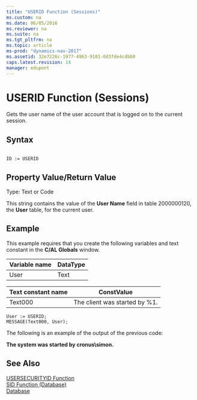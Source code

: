 ```yaml
---
title: "USERID Function (Sessions)"
ms.custom: na
ms.date: 06/05/2016
ms.reviewer: na
ms.suite: na
ms.tgt_pltfrm: na
ms.topic: article
ms-prod: "dynamics-nav-2017"
ms.assetid: 32e7226c-1977-4963-9101-0d3fde4cdbb0
caps.latest.revision: 14
manager: edupont
---
```

# USERID Function (Sessions)
Gets the user name of the user account that is logged on to the current session.  
  
## Syntax  
  
```  
  
ID := USERID  
```  
  
## Property Value\/Return Value  
 Type: Text or Code  
  
 This string contains the value of the **User Name** field in table 2000000120, the **User** table, for the current user.  
  
## Example  
 This example requires that you create the following variables and text constant in the **C\/AL Globals** window.  
  
|Variable name|DataType|  
|-------------------|--------------|  
|User|Text|  
  
|Text constant name|ConstValue|  
|------------------------|----------------|  
|Text000|The client was started by %1.|  
  
```  
User := USERID;  
MESSAGE(Text000, User);  
```  
  
 The following is an example of the output of the previous code:  
  
 **The system was started by cronus\\simon.**  
  
## See Also  
 [USERSECURITYID Function](USERSECURITYID-Function.md)   
 [SID Function \(Database\)](SID-Function--Database-.md)   
 [Database](Database.md)